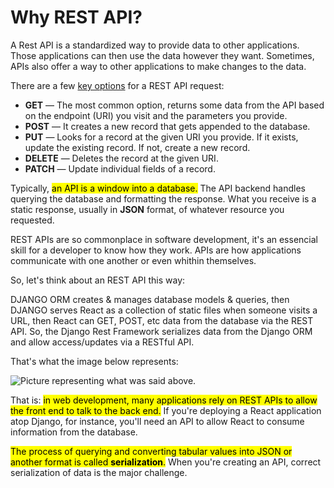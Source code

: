 # Why REST API?

A Rest API is a standardized way to provide data to other applications. Those applications can then use the data however they want. Sometimes, APIs also offer a way to other applications to make changes to the data.

There are a few <u>key options</u> for a REST API request:

- **GET** — The most common option, returns some data from the API based on the endpoint (URI) you visit and the parameters you provide.
- **POST** — It creates a new record that gets appended to the database.
- **PUT** — Looks for a record at the given URI you provide. If it exists, update the existing record. If not, create a new record.
- **DELETE** — Deletes the record at the given URI.
- **PATCH** — Update individual fields of a record.

Typically, <mark> an API is a window into a database.</mark> The API backend handles querying the database and formatting the response. What you receive is a static response, usually in <strong>JSON</strong> format, of whatever resource you requested.

REST APIs are so commonplace in software development, it's an essencial skill for a developer to know how they work. APIs are how applications communicate with one another or even whithin themselves.

So, let's think about an REST API this way:

DJANGO ORM creates & manages database models & queries, then DJANGO serves React as a collection of static files when someone visits a URL, then React can GET, POST, etc data from the database via the REST API. So, the Django Rest Framework serializes data from the Django ORM and allow access/updates via a RESTful API.

That's what the image below represents:

![Picture representing what was said above.](https://github.com/joseguilhermefmoura/Django-REST-API/blob/main/1.png?raw=true)

That is: <mark>in web development, many applications rely on REST APIs to allow the front end to talk to the back end.</mark> If you're deploying a React application atop Django, for instance, you'll need an API to allow React to consume information from the database.

<mark>The process of querying and converting tabular values into JSON or another format is called **serialization**.</mark> When you're creating an API, correct serialization of data is the major challenge. 